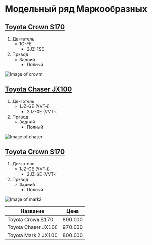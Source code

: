 # Модельный ряд Маркообразных
## [Toyota Crown S170](https://auto.drom.ru/blagoveshchensk/toyota/crown/811034303.html "Необязательная подсказка, выводится при наведении курсора мыши")
1. Двигатель 
   - 1G-FE
	 - 2JZ-FSE
2. Привод
   - Задний
	 - Полный



![Image of crowm](https://i.pinimg.com/736x/05/46/78/054678eba424651efe2f0707ca5ad24f.jpg)
    
## [Toyota Chaser JX100](https://auto.drom.ru/vladivostok/toyota/chaser/340038680.html "Необязательная подсказка, выводится при наведении курсора мыши")
1. Двигатель 
   - 1JZ-GE (VVT-i)
	 - 2JZ-GE (VVT-i) 
2. Привод
   - Задний
	 - Полный


![Image of chaser](https://i.pinimg.com/736x/d2/a1/ce/d2a1ce9c5e5ec0080bb94da2feb84b3c.jpg)

## [Toyota Crown S170](https://auto.drom.ru/blagoveshchensk/toyota/crown/811034303.html "Необязательная подсказка, выводится при наведении курсора мыши")
1. Двигатель 
   - 1JZ-GE (VVT-i)
	 - 2JZ-GE (VVT-i) 
2. Привод
   - Задний
	 - Полный
  

![Image of mark2](https://s12.auto.drom.ru/photo/v2/B2r8SgMFm6_1FmhwVkc-ae-EPqPlUbsDwWTEG_3hvxPFUHX6ZWnhxY9WNMZDXuXxDbqOWCOeAlb5lwfB/gen1200.jpg)

Название| Цена
 ------------ | -------------
Toyota Crown S170| 800.000
Toyota Chaser JX100| 970.000
Toyota Mark 2 JX100| 800.000
